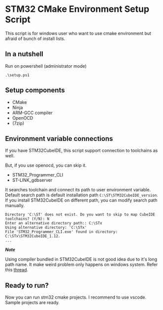 # STM32 CMake Environment Setup Script

This script is for windows user who want to use cmake environment but afraid of bunch of install lists.

## In a nutshell

Run on powershell (administrator mode)
```
.\setup.ps1
```

## Setup components
- CMake
- Ninja
- ARM-GCC compiler
- OpenOCD
- (7zip)

## Environment variable connections
If you have STM32CubeIDE, this script support connection to toolchains as well. 

But, if you use openocd, you can skip it.

- STM32_Programmer_CLI
- ST-LINK_gdbserver

It searches toolchain and connect its path to user environment variable. Default search path is default installation path ```C:\ST\STM32CubeIDE_version```. If you install STM32CubeIDE on different path, you can modify search path manually. 
```
Directory 'C:\ST' does not exist. Do you want to skip to map CubeIDE toolchains? (Y/N): N
Enter an alternative directory path:: C:\STx
Using alternative directory: 'C:\STx'
File 'STM32_Programmer_CLI.exe' found in directory: C:\STx\STM32CubeIDE_1.12.
...
```

***Note***

Using compiler bundled in STM32CubeIDE is not good idea due to it's long path name. It make weird problem only happens on windows system. Refer this [thread](https://stackoverflow.com/questions/4643197/missing-include-bits-cconfig-h-when-cross-compiling-64-bit-program-on-32-bit).

## Ready to run?

Now you can run stm32 cmake projects. I recommend to use vscode. Sample projects are ready.


